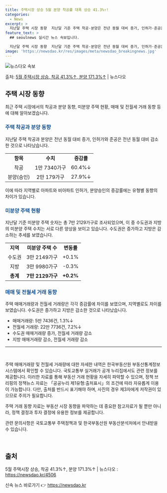 ```yaml
---
title: 주택시장 상승 5월 분양 착공률 대폭 상승 41.3%↑!
categories:
  - News
excerpt: >
  지난달 주택 시장 동향  지난달 기준 주택 착공·분양은 전년 동월 대비 증가, 인허가·준공은 전년 동월 대비…
feature_text: >
  ## seoulnews 실시간 뉴스 속보입니다.

  지난달 주택 시장 동향  지난달 기준 주택 착공·분양은 전년 동월 대비 증가, 인허가·준공은 전년 동월 대비…
image: 'https://newsdao.kr/res/images/meta/newsdao_breakingnews.jpg'
---
```


![뉴스다오 속보](https://newsdao.kr/res/images/meta/newsdao_breakingnews.jpg)

<p>출처: <a href="https://newsdao.kr/4506" rel="dofollow">5월 주택시장 상승, 착공 41.3%↑, 분양 171.3%↑</a> | 뉴스다오</p>

<h2 data-ke-size="size26">주택 시장 동향</h2>
<p data-ke-size="size16">최근 주택 시장에서의 착공과 분양 동향, 미분양 주택 현황, 매매 및 전월세 거래 동향 등에 대해 알아보겠습니다.</p>

<h3><b><span style="color: #1a5490;">주택 착공과 분양 동향</span></b></h3>
<p data-ke-size="size16">지난달 주택 착공과 분양은 전년 동월 대비 증가, 인허가와 준공은 전년 동월 대비 감소한 것으로 나타났습니다.</p>
<table>
<tbody>
<tr>
<td style="text-align: center; height: 17px;"><b>항목</b></td>
<td style="text-align: center; height: 17px;"><b>수치</b></td>
<td style="text-align: center; height: 17px;"><b>증감률</b></td>
</tr>
<tr>
<td style="text-align: center; height: 17px;">착공</td>
<td style="text-align: center; height: 17px;">1만 7340가구</td>
<td style="text-align: center; height: 17px;">60.4%↓</td>
</tr>
<tr>
<td style="text-align: center; height: 17px;">분양(승인)</td>
<td style="text-align: center; height: 17px;">2만 179가구</td>
<td style="text-align: center; height: 17px;">27.9%↓</td>
</tr>
</tbody>
</table>
<p data-ke-size="size16">이에 따라 지역별로 아파트와 비아파트 인허가, 분양승인의 증감률에는 유형별 동향의 차이가 있습니다.</p>

<h3><b><span style="color: #1a5490;">미분양 주택 현황</span></b></h3>
<p data-ke-size="size16">지난달 기준 미분양 주택 숫자는 총 7만 2129가구로 조사되었으며, 이 중 수도권과 지방의 미분양 주택 수치는 서로 다른 양상을 보이고 있습니다. 수도권은 증가하고 지방은 감소하는 추세를 보였습니다.</p>
<table>
<tbody>
<tr>
<td style="text-align: center; height: 17px;"><b>지역</b></td>
<td style="text-align: center; height: 17px;"><b>미분양 주택 수</b></td>
<td style="text-align: center; height: 17px;"><b>변동률</b></td>
</tr>
<tr>
<td style="text-align: center; height: 17px;">수도권</td>
<td style="text-align: center; height: 17px;">3만 2149가구</td>
<td style="text-align: center; height: 17px;">+0.1%</td>
</tr>
<tr>
<td style="text-align: center; height: 17px;">지방</td>
<td style="text-align: center; height: 17px;">3만 9980가구</td>
<td style="text-align: center; height: 17px;">-0.3%</td>
</tr>
<tr>
<td style="text-align: center; height: 17px;"><b>총계</b></td>
<td style="text-align: center; height: 17px;"><b>7만 2129가구</b></td>
<td style="text-align: center; height: 17px;"><b>+0.2%</b></td>
</tr>
</tbody>
</table>

<h3><b><span style="color: #1a5490;">매매 및 전월세 거래 동향</span></b></h3>
<p data-ke-size="size16">주택 매매거래량과 전월세 거래량은 각각 증감률에 차이를 보였으며, 지역별로도 차이를 보였습니다. 수도권은 증가하고 지방은 감소한 것으로 나타났습니다.</p>
<ul>
<li>매매거래량: 5만 7436건, 1.3%↓</li>
<li>전월세 거래량: 22만 7736건, 7.2%↓</li>
<li>수도권 매매거래량 증가, 전월세 거래량 감소</li>
<li>지방 매매거래량 감소, 전월세 거래량 감소</li>
</ul>

<hr>
<p data-ke-size="size16">&nbsp;</p>

<p data-ke-size="size16">주택 매매거래량 및 전월세 거래량에 대한 자세한 내역은 한국부동산원 부동산통계정보시스템에서 확인할 수 있습니다. 국토교통부 실거래가 공개 누리집에서도 관련 정보를 제공합니다. 이러한 자료를 통해 부동산 거래 현황을 자세히 파악할 수 있으며, 정책 브리핑의 정책뉴스 자료는 「공공누리 제1유형:출처표시」의 조건에 따라 자유롭게 이용이 가능합니다. 다만, 출처를 반드시 표기해야 하며, 사진의 경우 제3자에게 저작권이 있으므로 주의가 필요합니다.</p>
<p data-ke-size="size16">주택 거래 동향 자료는 부동산 시장 동향을 파악하는 데 중요한 참고자료가 될 뿐만 아니라, 정책 결정과 투자 결정에 유용한 정보를 제공합니다.</p>
<p data-ke-size="size16">관련 문의사항은 국토교통부 주택정책과 및 한국부동산원 부동산분석처에서 안내받을 수 있습니다.</p>

<p data-ke-size="size16">&nbsp;</p>
<h2 data-ke-size="size26">출처</h2>
<p data-ke-size="size16">5월 주택시장 상승, 착공 41.3%↑, 분양 171.3%↑ | 뉴스다오  : <a href="https://newsdao.kr/4506">https://newsdao.kr/4506</a></p> 

신속 뉴스 바로가기 👉 <a href="https://newsdao.kr" rel="dofollow">https://newsdao.kr</a>


